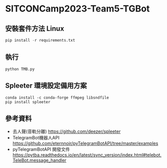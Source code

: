 # SITCONCamp2023-Team5-TGBot

## 安裝套件方法 Linux

```python
pip install -r requirements.txt 
```
## 執行
```
python TMB.py
```
## Spleeter 環境設定備用方案
```
conda install -c conda-forge ffmpeg libsndfile
pip install spleeter
```
## 參考資料

- 去人聲(音軌分離) https://github.com/deezer/spleeter
- TelegramBot機器人API https://github.com/eternnoir/pyTelegramBotAPI/tree/master/examples
- pyTelegramBotAPI 開發文件 https://pytba.readthedocs.io/en/latest/sync_version/index.html#telebot.TeleBot.message_handler
